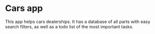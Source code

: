 # Cars app

This app helps cars dealerships.
It has a database of all parts with easy search filters, as well as a todo list of the most important tasks.

